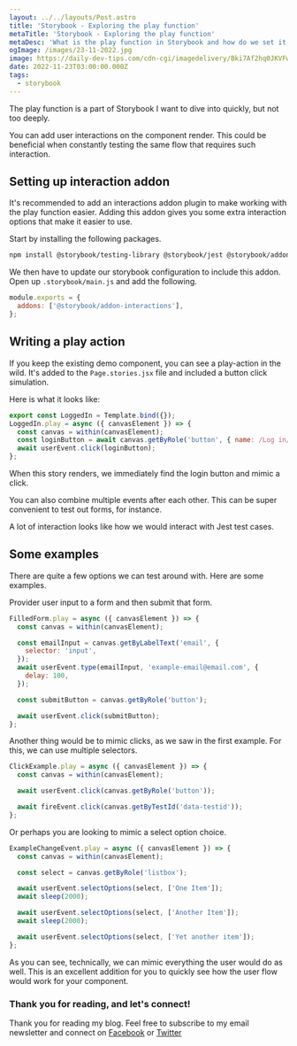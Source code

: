 ```yaml
---
layout: ../../layouts/Post.astro
title: 'Storybook - Exploring the play function'
metaTitle: 'Storybook - Exploring the play function'
metaDesc: 'What is the play function in Storybook and how do we set it up?'
ogImage: /images/23-11-2022.jpg
image: https://daily-dev-tips.com/cdn-cgi/imagedelivery/Bki7Af2hq0JKVFw1XYYMQg/3c9ec4a2-7b14-4616-986d-46ceb6a3ae00
date: 2022-11-23T03:00:00.000Z
tags:
  - storybook
---
```


The play function is a part of Storybook I want to dive into quickly, but not too deeply.

You can add user interactions on the component render. This could be beneficial when constantly testing the same flow that requires such interaction.

## Setting up interaction addon

It's recommended to add an interactions addon plugin to make working with the play function easier.
Adding this addon gives you some extra interaction options that make it easier to use.

Start by installing the following packages.

```bash
npm install @storybook/testing-library @storybook/jest @storybook/addon-interactions --save-dev
```

We then have to update our storybook configuration to include this addon.
Open up `.storybook/main.js` and add the following.

```js
module.exports = {
  addons: ['@storybook/addon-interactions'],
};
```

## Writing a play action

If you keep the existing demo component, you can see a play-action in the wild.
It's added to the `Page.stories.jsx` file and included a button click simulation.

Here is what it looks like:

```js
export const LoggedIn = Template.bind({});
LoggedIn.play = async ({ canvasElement }) => {
  const canvas = within(canvasElement);
  const loginButton = await canvas.getByRole('button', { name: /Log in/i });
  await userEvent.click(loginButton);
};
```

When this story renders, we immediately find the login button and mimic a click.

You can also combine multiple events after each other. This can be super convenient to test out forms, for instance.

A lot of interaction looks like how we would interact with Jest test cases.

## Some examples

There are quite a few options we can test around with. Here are some examples.

Provider user input to a form and then submit that form.

```js
FilledForm.play = async ({ canvasElement }) => {
  const canvas = within(canvasElement);

  const emailInput = canvas.getByLabelText('email', {
    selector: 'input',
  });
  await userEvent.type(emailInput, 'example-email@email.com', {
    delay: 100,
  });

  const submitButton = canvas.getByRole('button');

  await userEvent.click(submitButton);
};
```

Another thing would be to mimic clicks, as we saw in the first example. For this, we can use multiple selectors.

```js
ClickExample.play = async ({ canvasElement }) => {
  const canvas = within(canvasElement);

  await userEvent.click(canvas.getByRole('button'));

  await fireEvent.click(canvas.getByTestId('data-testid'));
};
```

Or perhaps you are looking to mimic a select option choice.

```js
ExampleChangeEvent.play = async ({ canvasElement }) => {
  const canvas = within(canvasElement);

  const select = canvas.getByRole('listbox');

  await userEvent.selectOptions(select, ['One Item']);
  await sleep(2000);

  await userEvent.selectOptions(select, ['Another Item']);
  await sleep(2000);

  await userEvent.selectOptions(select, ['Yet another item']);
};
```

As you can see, technically, we can mimic everything the user would do as well.
This is an excellent addition for you to quickly see how the user flow would work for your component.

### Thank you for reading, and let's connect!

Thank you for reading my blog. Feel free to subscribe to my email newsletter and connect on [Facebook](https://www.facebook.com/DailyDevTipsBlog) or [Twitter](https://twitter.com/DailyDevTips1)

